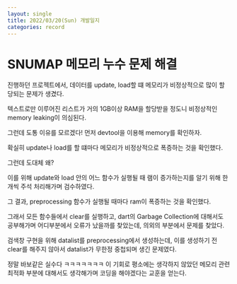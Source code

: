 ```yaml
---
layout: single
title: 2022/03/20(Sun) 개발일지
categories: record
---
```


# SNUMAP 메모리 누수 문제 해결

진행하던 프로젝트에서, 데이터를 update, load할 떄 메모리가 비정상적으로 많이 할당되는 문제가 생겼다.  

텍스트로만 이루어진 리스트가 거의 1GB이상 RAM을 할당받을 정도니 비정상적인 memory leaking이 의심된다.  

그런데 도통 이유를 모르겠다! 먼저 devtool을 이용해 memory를 확인하자.

확실히 update나 load를 할 떄마다 메모리가 비정상적으로 폭증하는 것을 확인했다.  

그런데 도대체 왜?

이를 위해 update와 load 안의 어느 함수가 실행될 때 램이 증가하는지를 알기 위해 한개씩 주석 처리해가며 검수하였다.  

그 결과, preprocessing 함수가 실행될 때마다 ram이 폭증하는 것을 확인했다.  

그래서 모든 함수들에서 clear를 실행하고, dart의 Garbage Collection에 대해서도 공부해가며 어디부분에서 오류가 났을까를 찾았는데, 의외의 부분에서 문제를 찾았다.  

검색창 구현을 위해 datalist를 preprocessing에서 생성하는데, 이를 생성하기 전 clear를 해주지 않아서 datalist가 무한정 중첩되며 생긴 문제였다.  

정말 바보같은 실수다 ㅋㅋㅋㅋㅋㅋㅋ 이 기회로 평소에는 생각하지 않았던 메모리 관련 최적화 부분에 대해서도 생각해가며 코딩을 해야겠다는 교훈을 얻는다.  

